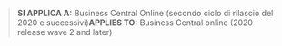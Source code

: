 > <span data-ttu-id="26ace-101">**SI APPLICA A:** Business Central Online (secondo ciclo di rilascio del 2020 e successivi)</span><span class="sxs-lookup"><span data-stu-id="26ace-101">**APPLIES TO:** Business Central online (2020 release wave 2 and later)</span></span>